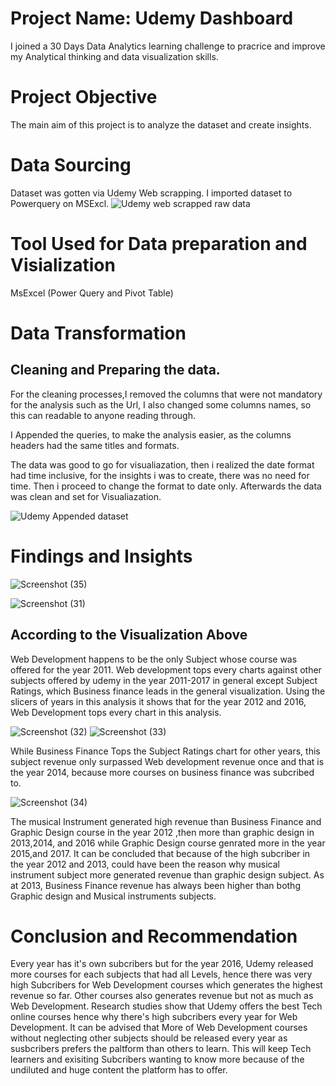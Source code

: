 # Project Name: Udemy Dashboard
I joined a 30 Days Data Analytics learning challenge to pracrice and improve my Analytical thinking and data visualization skills.

# Project Objective
The main aim of this project is to analyze the dataset and create insights.

# Data Sourcing
Dataset was gotten via Udemy Web scrapping. I imported dataset to Powerquery on MSExcl.
![Udemy web scrapped raw data](https://user-images.githubusercontent.com/118310555/206925326-a0584443-bbef-4cf5-a015-38becd9039e9.png)

# Tool Used for Data preparation and Visialization
MsExcel (Power Query and Pivot Table)

# Data Transformation
## Cleaning and Preparing the data. 

For the cleaning processes,I removed the columns that were not mandatory for the analysis such as the Url, I also changed some columns names, so this can readable to anyone reading through.

I Appended the queries, to make the analysis easier, as the columns headers had the same titles and formats.

The data was good to go for visualiazation, then i realized the date format had time inclusive, for the insights i was to create, there was no need for time. Then i proceed to change the format to date only. Afterwards the data was clean and set for Visualiazation.

![Udemy Appended dataset](https://user-images.githubusercontent.com/118310555/206924784-8f87c6c4-23a6-4b6b-9966-fa172bca96a1.png)

# Findings and Insights

![Screenshot (35)](https://user-images.githubusercontent.com/118310555/206930230-d6fd7f73-685e-460f-99a2-b12482e531b9.png)

![Screenshot (31)](https://user-images.githubusercontent.com/118310555/206927676-6822cf15-81b4-4929-95c7-7f9bcc692092.png)


## According to the Visualization Above
Web Development happens to be the only Subject whose course was offered for the year 2011. Web development tops every charts against other subjects offered by udemy in the year 2011-2017 in general except Subject Ratings, which Business finance leads in the general visualization. Using the slicers of years in this analysis it shows that for the year 2012 and 2016, Web Development tops every chart in this analysis. 

![Screenshot (32)](https://user-images.githubusercontent.com/118310555/206929310-887e0b1c-f7bb-49ca-9f52-d03b367af4dc.png)
![Screenshot (33)](https://user-images.githubusercontent.com/118310555/206929326-56cb5f37-c235-4f26-a850-417c05dcb763.png)

While Business Finance Tops the Subject Ratings chart for other years, this subject revenue only surpassed Web development revenue once and that is the year 2014, because more courses on business finance was subcribed to.

![Screenshot (34)](https://user-images.githubusercontent.com/118310555/206929843-038b2b71-c51f-485b-81b5-f8074396404e.png)

The musical Instrument generated high revenue than Business Finance and Graphic Design course in the year 2012 ,then more than graphic design in 2013,2014, and 2016 while Graphic Design course genrated more in the year 2015,and 2017. It can be concluded that because of the high subcriber in the year 2012 and 2013, could have been the reason why musical instrument subject more generated revenue than graphic design subject. As at 2013, Business Finance revenue has always been higher than bothg Graphic design and Musical instruments subjects.

# Conclusion and Recommendation 
Every year has it's own subcribers but for the year 2016, Udemy released more courses for each subjects that had all Levels, hence there was very high Subcribers for Web Development courses which generates the highest revenue so far. Other courses also generates revenue but not as much as Web Development.
Research studies show that Udemy offers the best Tech online courses hence why there's high subcribers every year for Web Development. It can be advised that More of Web Development courses without neglecting other subjects should be released every year as susbcribers prefers the paltform than others to learn. This will keep Tech learners and exisiting Subcribers wanting to know more because of the undiluted and huge content the platform has to offer.





